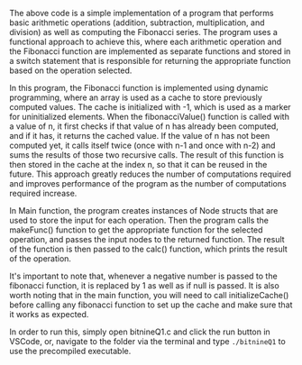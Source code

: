 The above code is a simple implementation of a program that performs basic arithmetic operations (addition, subtraction, multiplication, and division) as well as computing the Fibonacci series. The program uses a functional approach to achieve this, where each arithmetic operation and the Fibonacci function are implemented as separate functions and stored in a switch statement that is responsible for returning the appropriate function based on the operation selected.

In this program, the Fibonacci function is implemented using dynamic programming, where an array is used as a cache to store previously computed values. The cache is initialized with -1, which is used as a marker for uninitialized elements. When the fibonacciValue() function is called with a value of n, it first checks if that value of n has already been computed, and if it has, it returns the cached value. If the value of n has not been computed yet, it calls itself twice (once with n-1 and once with n-2) and sums the results of those two recursive calls. The result of this function is then stored in the cache at the index n, so that it can be reused in the future. This approach greatly reduces the number of computations required and improves performance of the program as the number of computations required increase.

In Main function, the program creates instances of Node structs that are used to store the input for each operation. Then the program calls the makeFunc() function to get the appropriate function for the selected operation, and passes the input nodes to the returned function. The result of the function is then passed to the calc() function, which prints the result of the operation.

It's important to note that, whenever a negative number is passed to the fibonacci function, it is replaced by 1 as well as if null is passed. It is also worth noting that in the main function, you will need to call initializeCache() before calling any fibonacci function to set up the cache and make sure that it works as expected.

In order to run this, simply open bitnineQ1.c and click the run button in VSCode, or, navigate to the folder via the terminal and type `./bitnineQ1` to use the precompiled executable.